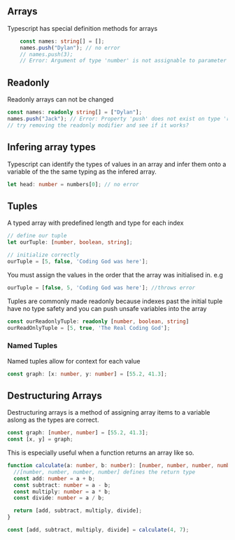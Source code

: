 ## Arrays
Typescript has special definition methods for arrays
```ts 
    const names: string[] = [];
    names.push("Dylan"); // no error
    // names.push(3);   
    // Error: Argument of type 'number' is not assignable to parameter of type 'string'.
```
## Readonly
Readonly arrays can not be changed
```ts
const names: readonly string[] = ["Dylan"];
names.push("Jack"); // Error: Property 'push' does not exist on type 'readonly string[]'.
// try removing the readonly modifier and see if it works? 
```
## Infering array types
Typescript can identify the types of values in an array and infer them onto a variable of the the same typing as the infered array.
```ts
let head: number = numbers[0]; // no error 
```

## Tuples
A typed array with predefined length and type for each index
```ts
// define our tuple
let ourTuple: [number, boolean, string];

// initialize correctly
ourTuple = [5, false, 'Coding God was here'];
```
You must assign the values in the order that the array was initialised in. e.g
```ts 
ourTuple = [false, 5, 'Coding God was here']; //throws error
```
Tuples are commonly made readonly because indexes past the initial tuple have no type safety and you can push unsafe variables into the array
```ts
const ourReadonlyTuple: readonly [number, boolean, string]
ourReadOnlyTuple = [5, true, 'The Real Coding God'];
```
### Named Tuples
Named tuples allow for context for each value
```ts
const graph: [x: number, y: number] = [55.2, 41.3];
```

## Destructuring Arrays
Destructuring arrays is a method of assigning array items to a variable aslong as the types are correct.
```ts
const graph: [number, number] = [55.2, 41.3];
const [x, y] = graph;
```
This is especially useful when a function returns an array like so.
```ts
function calculate(a: number, b: number): [number, number, number, number] { 
  //[number, number, number, number] defines the return type
  const add: number = a + b;
  const subtract: number = a - b;
  const multiply: number = a * b;
  const divide: number = a / b;

  return [add, subtract, multiply, divide];
}

const [add, subtract, multiply, divide] = calculate(4, 7);

```
